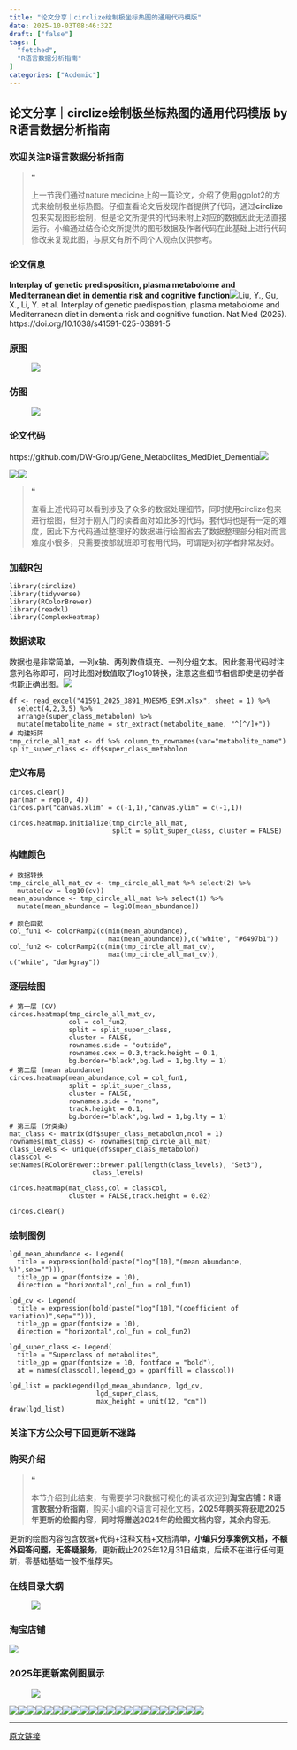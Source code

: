```yaml
---
title: "论文分享｜circlize绘制极坐标热图的通用代码模版"
date: 2025-10-03T08:46:32Z
draft: ["false"]
tags: [
  "fetched",
  "R语言数据分析指南"
]
categories: ["Acdemic"]
---
```

论文分享｜circlize绘制极坐标热图的通用代码模版 by R语言数据分析指南
------
<div><section data-tool="mdnice编辑器" data-website="https://www.mdnice.com" data-pm-slice="0 0 []"><h3 data-cacheurl="" data-remoteid="" data-tool="mdnice编辑器"><span></span><span><span leaf="">欢迎关注R语言数据分析指南</span></span><span></span></h3><blockquote><span><span leaf="">❝</span></span><p><span leaf="">上一节我们通过nature medicine上的一篇论文，介绍了使用ggplot2的方式来绘制极坐标热图。仔细查看论文后发现作者提供了代码，通过</span><strong><span leaf="">circlize</span></strong><span leaf="">包来实现图形绘制，但是论文所提供的代码未附上对应的数据因此无法直接运行。小编通过结合论文所提供的图形数据及作者代码在此基础上进行代码修改来复现此图，与原文有所不同个人观点仅供参考。</span></p></blockquote><h3 data-cacheurl="" data-remoteid="" data-tool="mdnice编辑器"><span></span><span><span leaf="">论文信息</span></span><span></span></h3><p data-tool="mdnice编辑器"><strong><span leaf="">Interplay of genetic predisposition, plasma metabolome and Mediterranean diet in dementia risk and cognitive function</span></strong><span leaf=""><img data-imgfileid="100052190" data-ratio="0.425" data-src="https://mmbiz.qpic.cn/mmbiz_png/EibnicgwScTAZnXs7KHSicchbxPYg2VAL7fwWRSDSoK6Lw0DOnP29qewCRu5QaSlxAzXTZTXsEHcvziciaNo2q5oiaicQ/640?wx_fmt=png&amp;from=appmsg" data-type="png" data-w="1080" src="https://mmbiz.qpic.cn/mmbiz_png/EibnicgwScTAZnXs7KHSicchbxPYg2VAL7fwWRSDSoK6Lw0DOnP29qewCRu5QaSlxAzXTZTXsEHcvziciaNo2q5oiaicQ/640?wx_fmt=png&amp;from=appmsg">Liu, Y., Gu, X., Li, Y. et al. Interplay of genetic predisposition, plasma metabolome and Mediterranean diet in dementia risk and cognitive function. Nat Med (2025). https://doi.org/10.1038/s41591-025-03891-5</span></p><h3 data-cacheurl="" data-remoteid="" data-tool="mdnice编辑器"><span></span><span><span leaf="">原图</span></span><span></span></h3><figure data-tool="mdnice编辑器"><span leaf=""><img data-imgfileid="100052192" data-ratio="0.9944444444444445" data-src="https://mmbiz.qpic.cn/mmbiz_jpg/EibnicgwScTAZnXs7KHSicchbxPYg2VAL7fhHY93iaf087bRxSjU8zx1TmUicUxZfDHkD4Gao7GAsd5mhGzfA3F3YUg/640?wx_fmt=jpeg&amp;from=appmsg" data-type="jpeg" data-w="1080" src="https://mmbiz.qpic.cn/mmbiz_jpg/EibnicgwScTAZnXs7KHSicchbxPYg2VAL7fhHY93iaf087bRxSjU8zx1TmUicUxZfDHkD4Gao7GAsd5mhGzfA3F3YUg/640?wx_fmt=jpeg&amp;from=appmsg"></span></figure><h3 data-cacheurl="" data-remoteid="" data-tool="mdnice编辑器"><span></span><span><span leaf="">仿图</span></span><span></span></h3><figure data-tool="mdnice编辑器"><span leaf=""><img data-imgfileid="100052193" data-ratio="0.9712962962962963" data-src="https://mmbiz.qpic.cn/mmbiz_png/EibnicgwScTAZnXs7KHSicchbxPYg2VAL7flx4uu0w2AIxTEcCSxo3sCUIb0kmbRjrp2FAnCTwX6VAlxDOibAyKkdw/640?wx_fmt=png&amp;from=appmsg" data-type="png" data-w="1080" src="https://mmbiz.qpic.cn/mmbiz_png/EibnicgwScTAZnXs7KHSicchbxPYg2VAL7flx4uu0w2AIxTEcCSxo3sCUIb0kmbRjrp2FAnCTwX6VAlxDOibAyKkdw/640?wx_fmt=png&amp;from=appmsg"></span></figure><h3 data-cacheurl="" data-remoteid="" data-tool="mdnice编辑器"><span></span><span><span leaf="">论文代码</span></span><span></span></h3><p data-tool="mdnice编辑器"><span leaf="">https://github.com/DW-Group/Gene_Metabolites_MedDiet_Dementia<img data-imgfileid="100052191" data-ratio="0.737037037037037" data-src="https://mmbiz.qpic.cn/mmbiz_png/EibnicgwScTAZnXs7KHSicchbxPYg2VAL7fnLYta5GPaNYOy3WEzZKTfWZqyV3ZUJ8CvCYIpQveuw1pG3Jthicj4mw/640?wx_fmt=png&amp;from=appmsg" data-type="png" data-w="1080" src="https://mmbiz.qpic.cn/mmbiz_png/EibnicgwScTAZnXs7KHSicchbxPYg2VAL7fnLYta5GPaNYOy3WEzZKTfWZqyV3ZUJ8CvCYIpQveuw1pG3Jthicj4mw/640?wx_fmt=png&amp;from=appmsg"></span></p><p data-tool="mdnice编辑器"><span leaf=""><img data-src="https://mmbiz.qpic.cn/mmbiz_png/EibnicgwScTAZnXs7KHSicchbxPYg2VAL7fD61uedEIak8sia7icyyNXbTOERDq55UkDzzI0g5VedMRibrNDUcsf3A9Q/640?wx_fmt=png&amp;from=appmsg" data-ratio="0.5388888888888889" data-type="png" data-w="1080" data-imgfileid="100052194" src="https://mmbiz.qpic.cn/mmbiz_png/EibnicgwScTAZnXs7KHSicchbxPYg2VAL7fD61uedEIak8sia7icyyNXbTOERDq55UkDzzI0g5VedMRibrNDUcsf3A9Q/640?wx_fmt=png&amp;from=appmsg"><img data-src="https://mmbiz.qpic.cn/mmbiz_png/EibnicgwScTAZnXs7KHSicchbxPYg2VAL7f17FHNrZjrAwfFymBcKLKO7kzVl7n9icMcRoMT19TlblcIHibUNh6161g/640?wx_fmt=png&amp;from=appmsg" data-ratio="0.6509259259259259" data-type="png" data-w="1080" data-imgfileid="100052199" src="https://mmbiz.qpic.cn/mmbiz_png/EibnicgwScTAZnXs7KHSicchbxPYg2VAL7f17FHNrZjrAwfFymBcKLKO7kzVl7n9icMcRoMT19TlblcIHibUNh6161g/640?wx_fmt=png&amp;from=appmsg"></span></p><blockquote><span><span leaf="">❝</span></span><p><span leaf="">查看上述代码可以看到涉及了众多的数据处理细节，同时使用circlize包来进行绘图，但对于刚入门的读者面对如此多的代码，套代码也是有一定的难度，因此下方代码通过整理好的数据进行绘图省去了数据整理部分相对而言难度小很多，只需要按部就班即可套用代码，可谓是对初学者非常友好。</span></p></blockquote><h3 data-cacheurl="" data-remoteid="" data-tool="mdnice编辑器"><span></span><span><span leaf="">加载R包</span></span><span></span></h3><pre data-tool="mdnice编辑器"><span data-cacheurl="" data-remoteid=""></span><code><span><span leaf="">library</span></span><span leaf="">(circlize)</span><span leaf=""><br></span><span><span leaf="">library</span></span><span leaf="">(tidyverse)</span><span leaf=""><br></span><span><span leaf="">library</span></span><span leaf="">(RColorBrewer)</span><span leaf=""><br></span><span><span leaf="">library</span></span><span leaf="">(readxl)</span><span leaf=""><br></span><span><span leaf="">library</span></span><span leaf="">(ComplexHeatmap)</span><span leaf=""><br></span></code></pre><h3 data-cacheurl="" data-remoteid="" data-tool="mdnice编辑器"><span></span><span><span leaf="">数据读取</span></span><span></span></h3><p data-tool="mdnice编辑器"><span leaf="">数据也是非常简单，一列x轴、两列数值填充、一列分组文本。因此套用代码时注意列名称即可，同时此图对数值取了log10转换，注意这些细节相信即使是初学者也能正确出图。<img data-imgfileid="100052196" data-ratio="0.4564814814814815" data-src="https://mmbiz.qpic.cn/mmbiz_png/EibnicgwScTAZnXs7KHSicchbxPYg2VAL7fJVtf5MKiayaDtl1FFHHVrPUvVibbicC95hiapa8NPyC5vIibNrWltAlU06g/640?wx_fmt=png&amp;from=appmsg" data-type="png" data-w="1080" src="https://mmbiz.qpic.cn/mmbiz_png/EibnicgwScTAZnXs7KHSicchbxPYg2VAL7fJVtf5MKiayaDtl1FFHHVrPUvVibbicC95hiapa8NPyC5vIibNrWltAlU06g/640?wx_fmt=png&amp;from=appmsg"></span></p><pre data-tool="mdnice编辑器"><span data-cacheurl="" data-remoteid=""></span><code><span leaf="">df &lt;- read_excel(</span><span><span leaf="">"41591_2025_3891_MOESM5_ESM.xlsx"</span></span><span leaf="">, sheet = </span><span><span leaf="">1</span></span><span leaf="">) %&gt;% </span><span leaf=""><br></span><span leaf="">  select(</span><span><span leaf="">4</span></span><span leaf="">,</span><span><span leaf="">2</span></span><span leaf="">,</span><span><span leaf="">3</span></span><span leaf="">,</span><span><span leaf="">5</span></span><span leaf="">) %&gt;% </span><span leaf=""><br></span><span leaf="">  arrange(super_class_metabolon) %&gt;% </span><span leaf=""><br></span><span leaf="">  mutate(metabolite_name = str_extract(metabolite_name, </span><span><span leaf="">"^[^/]+"</span></span><span leaf="">))</span><span leaf=""><br></span><span><span leaf=""># 构建矩阵</span></span><span leaf=""><br></span><span leaf="">tmp_circle_all_mat &lt;- df %&gt;% column_to_rownames(var=</span><span><span leaf="">"metabolite_name"</span></span><span leaf="">)</span><span leaf=""><br></span><span leaf="">split_super_class &lt;- df$super_class_metabolon  </span><span leaf=""><br></span></code></pre><h3 data-cacheurl="" data-remoteid="" data-tool="mdnice编辑器"><span></span><span><span leaf="">定义布局</span></span><span></span></h3><pre data-tool="mdnice编辑器"><span data-cacheurl="" data-remoteid=""></span><code><span leaf="">circos.clear()</span><span leaf=""><br></span><span leaf="">par(mar = rep(</span><span><span leaf="">0</span></span><span leaf="">, </span><span><span leaf="">4</span></span><span leaf="">))</span><span leaf=""><br></span><span leaf="">circos.par(</span><span><span leaf="">"canvas.xlim"</span></span><span leaf=""> = c(-</span><span><span leaf="">1</span></span><span leaf="">,</span><span><span leaf="">1</span></span><span leaf="">),</span><span><span leaf="">"canvas.ylim"</span></span><span leaf=""> = c(-</span><span><span leaf="">1</span></span><span leaf="">,</span><span><span leaf="">1</span></span><span leaf="">))</span><span leaf=""><br></span><span leaf=""><br></span><span leaf="">circos.heatmap.initialize(tmp_circle_all_mat,</span><span leaf=""><br></span><span leaf="">                          split = split_super_class, cluster = </span><span><span leaf="">FALSE</span></span><span leaf="">)</span><span leaf=""><br></span></code></pre><h3 data-cacheurl="" data-remoteid="" data-tool="mdnice编辑器"><span></span><span><span leaf="">构建颜色</span></span><span></span></h3><pre data-tool="mdnice编辑器"><span data-cacheurl="" data-remoteid=""></span><code><span><span leaf=""># 数据转换</span></span><span leaf=""><br></span><span leaf="">tmp_circle_all_mat_cv &lt;- tmp_circle_all_mat %&gt;% select(</span><span><span leaf="">2</span></span><span leaf="">) %&gt;% </span><span leaf=""><br></span><span leaf="">  mutate(cv = log10(cv))</span><span leaf=""><br></span><span leaf="">mean_abundance &lt;- tmp_circle_all_mat %&gt;% select(</span><span><span leaf="">1</span></span><span leaf="">) %&gt;% </span><span leaf=""><br></span><span leaf="">  mutate(mean_abundance = log10(mean_abundance))</span><span leaf=""><br></span><span leaf=""><br></span><span><span leaf=""># 颜色函数</span></span><span leaf=""><br></span><span leaf="">col_fun1 &lt;- colorRamp2(c(min(mean_abundance),</span><span leaf=""><br></span><span leaf="">                         max(mean_abundance)),c(</span><span><span leaf="">"white"</span></span><span leaf="">, </span><span><span leaf="">"<a topic-id="mgajh54y-rfmsex" data-topic="1">#6497b1</a>"</span></span><span leaf="">))</span><span leaf=""><br></span><span leaf="">col_fun2 &lt;- colorRamp2(c(min(tmp_circle_all_mat_cv),</span><span leaf=""><br></span><span leaf="">                         max(tmp_circle_all_mat_cv)), c(</span><span><span leaf="">"white"</span></span><span leaf="">, </span><span><span leaf="">"darkgray"</span></span><span leaf="">))</span><span leaf=""><br></span></code></pre><h3 data-cacheurl="" data-remoteid="" data-tool="mdnice编辑器"><span></span><span><span leaf="">逐层绘图</span></span><span></span></h3><pre data-tool="mdnice编辑器"><span data-cacheurl="" data-remoteid=""></span><code><span><span leaf=""># 第一层 (CV)</span></span><span leaf=""><br></span><span leaf="">circos.heatmap(tmp_circle_all_mat_cv,</span><span leaf=""><br></span><span leaf="">               col = col_fun2,</span><span leaf=""><br></span><span leaf="">               split = split_super_class,</span><span leaf=""><br></span><span leaf="">               cluster = </span><span><span leaf="">FALSE</span></span><span leaf="">,</span><span leaf=""><br></span><span leaf="">               rownames.side = </span><span><span leaf="">"outside"</span></span><span leaf="">,</span><span leaf=""><br></span><span leaf="">               rownames.cex = </span><span><span leaf="">0.3</span></span><span leaf="">,track.height = </span><span><span leaf="">0.1</span></span><span leaf="">,</span><span leaf=""><br></span><span leaf="">               bg.border=</span><span><span leaf="">"black"</span></span><span leaf="">,bg.lwd = </span><span><span leaf="">1</span></span><span leaf="">,bg.lty = </span><span><span leaf="">1</span></span><span leaf="">)</span><span leaf=""><br></span><span><span leaf=""># 第二层 (mean abundance)</span></span><span leaf=""><br></span><span leaf="">circos.heatmap(mean_abundance,col = col_fun1,</span><span leaf=""><br></span><span leaf="">               split = split_super_class,</span><span leaf=""><br></span><span leaf="">               cluster = </span><span><span leaf="">FALSE</span></span><span leaf="">,</span><span leaf=""><br></span><span leaf="">               rownames.side = </span><span><span leaf="">"none"</span></span><span leaf="">,</span><span leaf=""><br></span><span leaf="">               track.height = </span><span><span leaf="">0.1</span></span><span leaf="">,</span><span leaf=""><br></span><span leaf="">               bg.border=</span><span><span leaf="">"black"</span></span><span leaf="">,bg.lwd = </span><span><span leaf="">1</span></span><span leaf="">,bg.lty = </span><span><span leaf="">1</span></span><span leaf="">)</span><span leaf=""><br></span><span><span leaf=""># 第三层 (分类条)</span></span><span leaf=""><br></span><span leaf="">mat_class &lt;- matrix(df$super_class_metabolon,ncol = </span><span><span leaf="">1</span></span><span leaf="">)</span><span leaf=""><br></span><span leaf="">rownames(mat_class) &lt;- rownames(tmp_circle_all_mat)</span><span leaf=""><br></span><span leaf="">class_levels &lt;- unique(df$super_class_metabolon)</span><span leaf=""><br></span><span leaf="">classcol &lt;- setNames(RColorBrewer::brewer.pal(length(class_levels), </span><span><span leaf="">"Set3"</span></span><span leaf="">),</span><span leaf=""><br></span><span leaf="">                     class_levels)</span><span leaf=""><br></span><span leaf=""><br></span><span leaf="">circos.heatmap(mat_class,col = classcol,</span><span leaf=""><br></span><span leaf="">               cluster = </span><span><span leaf="">FALSE</span></span><span leaf="">,track.height = </span><span><span leaf="">0.02</span></span><span leaf="">)</span><span leaf=""><br></span><span leaf=""><br></span><span leaf="">circos.clear()</span><span leaf=""><br></span></code></pre><h3 data-cacheurl="" data-remoteid="" data-tool="mdnice编辑器"><span></span><span><span leaf="">绘制图例</span></span><span></span></h3><pre data-tool="mdnice编辑器"><span data-cacheurl="" data-remoteid=""></span><code><span leaf="">lgd_mean_abundance &lt;- Legend(</span><span leaf=""><br></span><span leaf="">  title = expression(bold(paste(</span><span><span leaf="">"log"</span></span><span leaf="">[</span><span><span leaf="">10</span></span><span leaf="">],</span><span><span leaf="">"(mean abundance, %)"</span></span><span leaf="">,sep=</span><span><span leaf="">""</span></span><span leaf="">))),</span><span leaf=""><br></span><span leaf="">  title_gp = gpar(fontsize = </span><span><span leaf="">10</span></span><span leaf="">),</span><span leaf=""><br></span><span leaf="">  direction = </span><span><span leaf="">"horizontal"</span></span><span leaf="">,col_fun = col_fun1)</span><span leaf=""><br></span><span leaf=""><br></span><span leaf="">lgd_cv &lt;- Legend(</span><span leaf=""><br></span><span leaf="">  title = expression(bold(paste(</span><span><span leaf="">"log"</span></span><span leaf="">[</span><span><span leaf="">10</span></span><span leaf="">],</span><span><span leaf="">"(coefficient of variation)"</span></span><span leaf="">,sep=</span><span><span leaf="">""</span></span><span leaf="">))),</span><span leaf=""><br></span><span leaf="">  title_gp = gpar(fontsize = </span><span><span leaf="">10</span></span><span leaf="">),</span><span leaf=""><br></span><span leaf="">  direction = </span><span><span leaf="">"horizontal"</span></span><span leaf="">,col_fun = col_fun2)</span><span leaf=""><br></span><span leaf=""><br></span><span leaf="">lgd_super_class &lt;- Legend(</span><span leaf=""><br></span><span leaf="">  title = </span><span><span leaf="">"Superclass of metabolites"</span></span><span leaf="">,</span><span leaf=""><br></span><span leaf="">  title_gp = gpar(fontsize = </span><span><span leaf="">10</span></span><span leaf="">, fontface = </span><span><span leaf="">"bold"</span></span><span leaf="">),</span><span leaf=""><br></span><span leaf="">  at = names(classcol),legend_gp = gpar(fill = classcol))</span><span leaf=""><br></span><span leaf=""><br></span><span leaf="">lgd_list = packLegend(lgd_mean_abundance, lgd_cv,</span><span leaf=""><br></span><span leaf="">                      lgd_super_class,</span><span leaf=""><br></span><span leaf="">                      max_height = unit(</span><span><span leaf="">12</span></span><span leaf="">, </span><span><span leaf="">"cm"</span></span><span leaf="">))</span><span leaf=""><br></span><span leaf="">draw(lgd_list)</span><span leaf=""><br></span></code></pre><h3 data-cacheurl="" data-remoteid="" data-tool="mdnice编辑器"><span></span><span><span leaf="">关注下方公众号下回更新不迷路</span></span><span></span></h3><section nodeleaf=""><mp-common-profile data-pluginname="mpprofile" data-nickname="R语言数据分析指南" data-alias="YanJANtwo" data-from="0" data-headimg="http://mmbiz.qpic.cn/mmbiz_png/EibnicgwScTAZF0rpeZII9Ltl26VbVagriczTria1fib3XgjwwHEHFjPzkmGpqWDVVHBSzhENictUM2iavAKiaM5lc9USw/0?wx_fmt=png" data-signature="R语言重症爱好者，喜欢绘制各种精美的图表，喜欢的小伙伴可以关注我，跟我一起学习" data-id="Mzg3MzQzNTYzMw==" data-is_biz_ban="0" data-service_type="1" data-verify_status="0"></mp-common-profile></section><h3 data-cacheurl="" data-remoteid="" data-tool="mdnice编辑器"><span></span><span><span leaf="">购买介绍</span></span><span></span></h3><blockquote><span><span leaf="">❝</span></span><p><span leaf="">本节介绍到此结束，有需要学习R数据可视化的读者欢迎到</span><strong><span leaf="">淘宝店铺：R语言数据分析指南</span></strong><span leaf="">，购买小编的R语言可视化文档，</span><strong><span leaf="">2025年购买将获取2025年更新的绘图内容，同时将赠送2024年的绘图文档内容，其余内容无</span></strong><span leaf="">。</span></p></blockquote><p data-tool="mdnice编辑器"><span leaf="">更新的绘图内容包含数据+代码+注释文档+文档清单，</span><strong><span leaf="">小编只分享案例文档，不额外回答问题，无答疑服务</span></strong><span leaf="">，更新截止2025年12月31日结束，后续不在进行任何更新，零基础基础一般不推荐买。</span></p><h3 data-cacheurl="" data-remoteid="" data-tool="mdnice编辑器"><span></span><span><span leaf="">在线目录大纲</span></span><span></span></h3><figure data-tool="mdnice编辑器"><span leaf=""><img data-imgfileid="100052197" data-ratio="0.5564814814814815" data-src="https://mmbiz.qpic.cn/mmbiz_png/EibnicgwScTAZnXs7KHSicchbxPYg2VAL7fvGUSv6cWnve9wvt5va506EKvpcZEyYn0cVerQqvI2zTbTt8IAkZ96w/640?wx_fmt=png&amp;from=appmsg" data-type="png" data-w="1080" src="https://mmbiz.qpic.cn/mmbiz_png/EibnicgwScTAZnXs7KHSicchbxPYg2VAL7fvGUSv6cWnve9wvt5va506EKvpcZEyYn0cVerQqvI2zTbTt8IAkZ96w/640?wx_fmt=png&amp;from=appmsg"></span></figure><h3 data-cacheurl="" data-remoteid="" data-tool="mdnice编辑器"><span></span><span><span leaf="">淘宝店铺</span></span><span></span></h3><section nodeleaf=""><img data-imgfileid="100019415" data-ratio="1.0210420841683367" data-s="300,640" data-src="https://mmbiz.qpic.cn/mmbiz_jpg/EibnicgwScTAbvhPDLGT8NaialEsht92PTYNJWpmVLfoYGic1uha5FyBrDCibibZCLjiazgvpT1XcdwibfVywD2el0VAgg/640?wx_fmt=jpeg" data-type="jpeg" data-w="998" type="block" src="https://mmbiz.qpic.cn/mmbiz_jpg/EibnicgwScTAbvhPDLGT8NaialEsht92PTYNJWpmVLfoYGic1uha5FyBrDCibibZCLjiazgvpT1XcdwibfVywD2el0VAgg/640?wx_fmt=jpeg"></section><h3 data-cacheurl="" data-remoteid="" data-tool="mdnice编辑器"><span></span><span><span leaf="">2025年更新案例图展示</span></span><span></span></h3><figure data-tool="mdnice编辑器"><span leaf=""><img data-imgfileid="100052195" data-ratio="0.41944444444444445" data-src="https://mmbiz.qpic.cn/mmbiz_jpg/EibnicgwScTAZnXs7KHSicchbxPYg2VAL7fS81DmpZBibeKFDhtr6kAJDoFcMqaHFX7dKU4z7vTKYBvg0MXYzWzXRQ/640?wx_fmt=jpeg&amp;from=appmsg" data-type="jpeg" data-w="1080" src="https://mmbiz.qpic.cn/mmbiz_jpg/EibnicgwScTAZnXs7KHSicchbxPYg2VAL7fS81DmpZBibeKFDhtr6kAJDoFcMqaHFX7dKU4z7vTKYBvg0MXYzWzXRQ/640?wx_fmt=jpeg&amp;from=appmsg"></span></figure><p data-tool="mdnice编辑器"><span leaf=""><img data-src="https://mmbiz.qpic.cn/mmbiz_jpg/EibnicgwScTAZnXs7KHSicchbxPYg2VAL7fLBD7AHUUIo1By265SunroyrgB69JADOGibZuLtZcapFs7cvNwibZNENQ/640?wx_fmt=jpeg&amp;from=appmsg" data-ratio="0.5296296296296297" data-type="jpeg" data-w="1080" data-imgfileid="100052198" src="https://mmbiz.qpic.cn/mmbiz_jpg/EibnicgwScTAZnXs7KHSicchbxPYg2VAL7fLBD7AHUUIo1By265SunroyrgB69JADOGibZuLtZcapFs7cvNwibZNENQ/640?wx_fmt=jpeg&amp;from=appmsg"><img data-src="https://mmbiz.qpic.cn/mmbiz_jpg/EibnicgwScTAZnXs7KHSicchbxPYg2VAL7fDKmVlic1Hdic7dtPn7QZURgqDfnxb346HES2J4gIe3PcH3VFqPDLIdUA/640?wx_fmt=jpeg&amp;from=appmsg" data-ratio="0.38796296296296295" data-type="jpeg" data-w="1080" data-imgfileid="100052201" src="https://mmbiz.qpic.cn/mmbiz_jpg/EibnicgwScTAZnXs7KHSicchbxPYg2VAL7fDKmVlic1Hdic7dtPn7QZURgqDfnxb346HES2J4gIe3PcH3VFqPDLIdUA/640?wx_fmt=jpeg&amp;from=appmsg"><img data-src="https://mmbiz.qpic.cn/mmbiz_jpg/EibnicgwScTAZnXs7KHSicchbxPYg2VAL7fykUYLicIxanT4Kzj4iav63JB8d5jkmhxSz6FNBeVH7Ro8qqHSVtp7dpw/640?wx_fmt=jpeg&amp;from=appmsg" data-ratio="0.4962962962962963" data-type="jpeg" data-w="1080" data-imgfileid="100052203" src="https://mmbiz.qpic.cn/mmbiz_jpg/EibnicgwScTAZnXs7KHSicchbxPYg2VAL7fykUYLicIxanT4Kzj4iav63JB8d5jkmhxSz6FNBeVH7Ro8qqHSVtp7dpw/640?wx_fmt=jpeg&amp;from=appmsg"><img data-src="https://mmbiz.qpic.cn/mmbiz_jpg/EibnicgwScTAZnXs7KHSicchbxPYg2VAL7fctcibnP0iaQIb3Dia15rEjOLictCyEKgCCqXK4yickZiciazcmFsibKLnRibgfA/640?wx_fmt=jpeg&amp;from=appmsg" data-ratio="0.425" data-type="jpeg" data-w="1080" data-imgfileid="100052204" src="https://mmbiz.qpic.cn/mmbiz_jpg/EibnicgwScTAZnXs7KHSicchbxPYg2VAL7fctcibnP0iaQIb3Dia15rEjOLictCyEKgCCqXK4yickZiciazcmFsibKLnRibgfA/640?wx_fmt=jpeg&amp;from=appmsg"><img data-src="https://mmbiz.qpic.cn/mmbiz_jpg/EibnicgwScTAZnXs7KHSicchbxPYg2VAL7f3Ugsdia1DjqS5ib963toyGZpF1ibCtkRlLHGmpEiaeATKiavurV4Bn7efFw/640?wx_fmt=jpeg&amp;from=appmsg" data-ratio="0.41944444444444445" data-type="jpeg" data-w="1080" data-imgfileid="100052202" src="https://mmbiz.qpic.cn/mmbiz_jpg/EibnicgwScTAZnXs7KHSicchbxPYg2VAL7f3Ugsdia1DjqS5ib963toyGZpF1ibCtkRlLHGmpEiaeATKiavurV4Bn7efFw/640?wx_fmt=jpeg&amp;from=appmsg"><img data-src="https://mmbiz.qpic.cn/mmbiz_jpg/EibnicgwScTAZnXs7KHSicchbxPYg2VAL7fYN8A3SZVNDnp3MjI1s9BG0Fgc5NO8TUURDYZ2Rjvliaj2e8iatJsJ2KA/640?wx_fmt=jpeg&amp;from=appmsg" data-ratio="0.4287037037037037" data-type="jpeg" data-w="1080" data-imgfileid="100052200" src="https://mmbiz.qpic.cn/mmbiz_jpg/EibnicgwScTAZnXs7KHSicchbxPYg2VAL7fYN8A3SZVNDnp3MjI1s9BG0Fgc5NO8TUURDYZ2Rjvliaj2e8iatJsJ2KA/640?wx_fmt=jpeg&amp;from=appmsg"><img data-src="https://mmbiz.qpic.cn/mmbiz_png/EibnicgwScTAZnXs7KHSicchbxPYg2VAL7fRy4wibeIdSROYkCxQ1ibGskZHYd4iaF9OwSAfbVyBjJI0JO5sNd4xqaDg/640?wx_fmt=png&amp;from=appmsg" data-ratio="0.4064814814814815" data-type="png" data-w="1080" data-imgfileid="100052208" src="https://mmbiz.qpic.cn/mmbiz_png/EibnicgwScTAZnXs7KHSicchbxPYg2VAL7fRy4wibeIdSROYkCxQ1ibGskZHYd4iaF9OwSAfbVyBjJI0JO5sNd4xqaDg/640?wx_fmt=png&amp;from=appmsg"><img data-src="https://mmbiz.qpic.cn/mmbiz_jpg/EibnicgwScTAZnXs7KHSicchbxPYg2VAL7fPSgua0GMUSokGgwibDSncRsyibEvbjjibHRRz6gbxwGmTJdBKc6mYfMtQ/640?wx_fmt=jpeg&amp;from=appmsg" data-ratio="0.4166666666666667" data-type="jpeg" data-w="1080" data-imgfileid="100052206" src="https://mmbiz.qpic.cn/mmbiz_jpg/EibnicgwScTAZnXs7KHSicchbxPYg2VAL7fPSgua0GMUSokGgwibDSncRsyibEvbjjibHRRz6gbxwGmTJdBKc6mYfMtQ/640?wx_fmt=jpeg&amp;from=appmsg"><img data-src="https://mmbiz.qpic.cn/mmbiz_jpg/EibnicgwScTAZnXs7KHSicchbxPYg2VAL7fejZ7CGvv04YicQA8zTUSPGeMcPqNvf9NRVRp8m5Z2RsFuwqNrEGwWRw/640?wx_fmt=jpeg&amp;from=appmsg" data-ratio="0.4222222222222222" data-type="jpeg" data-w="1080" data-imgfileid="100052205" src="https://mmbiz.qpic.cn/mmbiz_jpg/EibnicgwScTAZnXs7KHSicchbxPYg2VAL7fejZ7CGvv04YicQA8zTUSPGeMcPqNvf9NRVRp8m5Z2RsFuwqNrEGwWRw/640?wx_fmt=jpeg&amp;from=appmsg"><img data-src="https://mmbiz.qpic.cn/mmbiz_jpg/EibnicgwScTAZnXs7KHSicchbxPYg2VAL7fY45tpgibTI0ZrsC13okPJhTiazZo8uaiaQFxV6ILjPTZcQImYvic9qicibzg/640?wx_fmt=jpeg&amp;from=appmsg" data-ratio="0.4185185185185185" data-type="jpeg" data-w="1080" data-imgfileid="100052209" src="https://mmbiz.qpic.cn/mmbiz_jpg/EibnicgwScTAZnXs7KHSicchbxPYg2VAL7fY45tpgibTI0ZrsC13okPJhTiazZo8uaiaQFxV6ILjPTZcQImYvic9qicibzg/640?wx_fmt=jpeg&amp;from=appmsg"><img data-src="https://mmbiz.qpic.cn/mmbiz_jpg/EibnicgwScTAZnXs7KHSicchbxPYg2VAL7fJ5Pn8LDnUBCj9CRHyyBGUPZWPliaMWAepmf0jibd1JNbV5gdX3MYsGuA/640?wx_fmt=jpeg&amp;from=appmsg" data-ratio="0.44351851851851853" data-type="jpeg" data-w="1080" data-imgfileid="100052207" src="https://mmbiz.qpic.cn/mmbiz_jpg/EibnicgwScTAZnXs7KHSicchbxPYg2VAL7fJ5Pn8LDnUBCj9CRHyyBGUPZWPliaMWAepmf0jibd1JNbV5gdX3MYsGuA/640?wx_fmt=jpeg&amp;from=appmsg"><img data-src="https://mmbiz.qpic.cn/mmbiz_jpg/EibnicgwScTAZnXs7KHSicchbxPYg2VAL7fsNQHavkssNdMKtBguQ6EALc425CEAPgNDg6QRVZQDXJLpPlicUJ7pqQ/640?wx_fmt=jpeg&amp;from=appmsg" data-ratio="0.5148148148148148" data-type="jpeg" data-w="1080" data-imgfileid="100052211" src="https://mmbiz.qpic.cn/mmbiz_jpg/EibnicgwScTAZnXs7KHSicchbxPYg2VAL7fsNQHavkssNdMKtBguQ6EALc425CEAPgNDg6QRVZQDXJLpPlicUJ7pqQ/640?wx_fmt=jpeg&amp;from=appmsg"><img data-src="https://mmbiz.qpic.cn/mmbiz_jpg/EibnicgwScTAZnXs7KHSicchbxPYg2VAL7fuCWD4WqTVARoLcndCuE1cO8zic0Tp8Pph80kiaicsIXicF0hB87FB1PdbQ/640?wx_fmt=jpeg&amp;from=appmsg" data-ratio="0.41944444444444445" data-type="jpeg" data-w="1080" data-imgfileid="100052214" src="https://mmbiz.qpic.cn/mmbiz_jpg/EibnicgwScTAZnXs7KHSicchbxPYg2VAL7fuCWD4WqTVARoLcndCuE1cO8zic0Tp8Pph80kiaicsIXicF0hB87FB1PdbQ/640?wx_fmt=jpeg&amp;from=appmsg"><img data-src="https://mmbiz.qpic.cn/mmbiz_jpg/EibnicgwScTAZnXs7KHSicchbxPYg2VAL7fogxJvzcS3Fbbwia9E5e0yXR5JAmTOhiauaImWAnJZbv4ialONVKkRwo1Q/640?wx_fmt=jpeg&amp;from=appmsg" data-ratio="0.45" data-type="jpeg" data-w="1080" data-imgfileid="100052213" src="https://mmbiz.qpic.cn/mmbiz_jpg/EibnicgwScTAZnXs7KHSicchbxPYg2VAL7fogxJvzcS3Fbbwia9E5e0yXR5JAmTOhiauaImWAnJZbv4ialONVKkRwo1Q/640?wx_fmt=jpeg&amp;from=appmsg"><img data-src="https://mmbiz.qpic.cn/mmbiz_jpg/EibnicgwScTAZnXs7KHSicchbxPYg2VAL7ftqgzI9nMEYmHnia13uwunlur4YXXTlYmI0YnwNVz1iclGVgZibrQJJr2Q/640?wx_fmt=jpeg&amp;from=appmsg" data-ratio="0.4824074074074074" data-type="jpeg" data-w="1080" data-imgfileid="100052210" src="https://mmbiz.qpic.cn/mmbiz_jpg/EibnicgwScTAZnXs7KHSicchbxPYg2VAL7ftqgzI9nMEYmHnia13uwunlur4YXXTlYmI0YnwNVz1iclGVgZibrQJJr2Q/640?wx_fmt=jpeg&amp;from=appmsg"><img data-src="https://mmbiz.qpic.cn/mmbiz_jpg/EibnicgwScTAZnXs7KHSicchbxPYg2VAL7fBwho2aImPtRqUicuDNhKOABLgVibBSW2hhIG4Y1703wf5BhV43XPLVtA/640?wx_fmt=jpeg&amp;from=appmsg" data-ratio="0.42777777777777776" data-type="jpeg" data-w="1080" data-imgfileid="100052212" src="https://mmbiz.qpic.cn/mmbiz_jpg/EibnicgwScTAZnXs7KHSicchbxPYg2VAL7fBwho2aImPtRqUicuDNhKOABLgVibBSW2hhIG4Y1703wf5BhV43XPLVtA/640?wx_fmt=jpeg&amp;from=appmsg"><img data-src="https://mmbiz.qpic.cn/mmbiz_jpg/EibnicgwScTAZnXs7KHSicchbxPYg2VAL7fGOaxgrvf21ENiawdMGMJg5ibG2RLWzAialpYu86sMD7Kxbs9BrVEiceFvQ/640?wx_fmt=jpeg&amp;from=appmsg" data-ratio="0.4287037037037037" data-type="jpeg" data-w="1080" data-imgfileid="100052217" src="https://mmbiz.qpic.cn/mmbiz_jpg/EibnicgwScTAZnXs7KHSicchbxPYg2VAL7fGOaxgrvf21ENiawdMGMJg5ibG2RLWzAialpYu86sMD7Kxbs9BrVEiceFvQ/640?wx_fmt=jpeg&amp;from=appmsg"><img data-src="https://mmbiz.qpic.cn/mmbiz_jpg/EibnicgwScTAZnXs7KHSicchbxPYg2VAL7ffrkBxI2ic3TNcqicD9CyAwqicEay7uPyiaN1oCuiciahH4MlXkEeD3wARiaQw/640?wx_fmt=jpeg&amp;from=appmsg" data-ratio="0.42592592592592593" data-type="jpeg" data-w="1080" data-imgfileid="100052219" src="https://mmbiz.qpic.cn/mmbiz_jpg/EibnicgwScTAZnXs7KHSicchbxPYg2VAL7ffrkBxI2ic3TNcqicD9CyAwqicEay7uPyiaN1oCuiciahH4MlXkEeD3wARiaQw/640?wx_fmt=jpeg&amp;from=appmsg"><img data-src="https://mmbiz.qpic.cn/mmbiz_jpg/EibnicgwScTAZnXs7KHSicchbxPYg2VAL7fQkfI4ltibou2s39ZurrKvZEKw2fqwlAw274cibP8ia7LN7VQL2RxBsJBA/640?wx_fmt=jpeg&amp;from=appmsg" data-ratio="0.4212962962962963" data-type="jpeg" data-w="1080" data-imgfileid="100052218" src="https://mmbiz.qpic.cn/mmbiz_jpg/EibnicgwScTAZnXs7KHSicchbxPYg2VAL7fQkfI4ltibou2s39ZurrKvZEKw2fqwlAw274cibP8ia7LN7VQL2RxBsJBA/640?wx_fmt=jpeg&amp;from=appmsg"><img data-src="https://mmbiz.qpic.cn/mmbiz_png/EibnicgwScTAZnXs7KHSicchbxPYg2VAL7fWrJBv51BvjzT5aF1GicPVtW5Tu3VnCmm44icQSfvHxxtMkXVrUazkrnw/640?wx_fmt=png&amp;from=appmsg" data-ratio="0.4255555555555556" data-type="png" data-w="900" data-imgfileid="100052215" src="https://mmbiz.qpic.cn/mmbiz_png/EibnicgwScTAZnXs7KHSicchbxPYg2VAL7fWrJBv51BvjzT5aF1GicPVtW5Tu3VnCmm44icQSfvHxxtMkXVrUazkrnw/640?wx_fmt=png&amp;from=appmsg"><img data-src="https://mmbiz.qpic.cn/mmbiz_png/EibnicgwScTAZnXs7KHSicchbxPYg2VAL7fibz67RUlsws8pUFZMqFq6fa9CIjxTho2jJRWrxhgVBl8VdafrsnanLQ/640?wx_fmt=png&amp;from=appmsg" data-ratio="0.4255555555555556" data-type="png" data-w="900" data-imgfileid="100052216" src="https://mmbiz.qpic.cn/mmbiz_png/EibnicgwScTAZnXs7KHSicchbxPYg2VAL7fibz67RUlsws8pUFZMqFq6fa9CIjxTho2jJRWrxhgVBl8VdafrsnanLQ/640?wx_fmt=png&amp;from=appmsg"><img data-src="https://mmbiz.qpic.cn/mmbiz_png/EibnicgwScTAZnXs7KHSicchbxPYg2VAL7fPfPMNZfAO8dkGO5lhF68CXLzMftkHcrzDAgt3OrPDVHLvXNmiaRpcRw/640?wx_fmt=png&amp;from=appmsg" data-ratio="0.4255555555555556" data-type="png" data-w="900" data-imgfileid="100052224" src="https://mmbiz.qpic.cn/mmbiz_png/EibnicgwScTAZnXs7KHSicchbxPYg2VAL7fPfPMNZfAO8dkGO5lhF68CXLzMftkHcrzDAgt3OrPDVHLvXNmiaRpcRw/640?wx_fmt=png&amp;from=appmsg"></span></p></section><p><mp-style-type data-value="3"></mp-style-type></p></div>  
<hr>
<a href="https://mp.weixin.qq.com/s/DKFst_eoNTQXC-QztY1hcA",target="_blank" rel="noopener noreferrer">原文链接</a>
